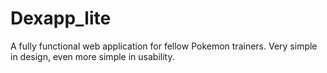 # Dexapp_lite
A fully functional web application for fellow Pokemon trainers. Very simple in design, even more simple in usability. 
